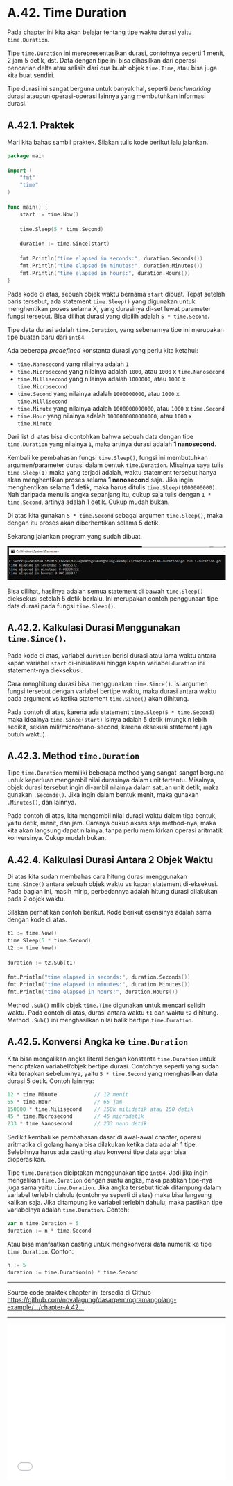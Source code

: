 # A.42. Time Duration

Pada chapter ini kita akan belajar tentang tipe waktu durasi yaitu `time.Duration`.

Tipe `time.Duration` ini merepresentasikan durasi, contohnya seperti 1 menit, 2 jam 5 detik, dst. Data dengan tipe ini bisa dihasilkan dari operasi pencarian delta atau selisih dari dua buah objek `time.Time`, atau bisa juga kita buat sendiri.

Tipe durasi ini sangat berguna untuk banyak hal, seperti *benchmarking* durasi ataupun operasi-operasi lainnya yang membutuhkan informasi durasi.

## A.42.1. Praktek 

Mari kita bahas sambil praktek. Silakan tulis kode berikut lalu jalankan.

```go
package main

import (
	"fmt"
	"time"
)

func main() {
	start := time.Now()
	
	time.Sleep(5 * time.Second)
	
	duration := time.Since(start)
	
	fmt.Println("time elapsed in seconds:", duration.Seconds())
	fmt.Println("time elapsed in minutes:", duration.Minutes())
	fmt.Println("time elapsed in hours:", duration.Hours())
}
```

Pada kode di atas, sebuah objek waktu bernama `start` dibuat. Tepat setelah baris tersebut, ada statement `time.Sleep()` yang digunakan untuk menghentikan proses selama X, yang durasinya di-set lewat parameter fungsi tersebut. Bisa dilihat durasi yang dipilih adalah `5 * time.Second`.

Tipe data durasi adalah `time.Duration`, yang sebenarnya tipe ini merupakan tipe buatan baru dari `int64`.

Ada beberapa *predefined* konstanta durasi yang perlu kita ketahui:

- `time.Nanosecond` yang nilainya adalah `1`
- `time.Microsecond` yang nilainya adalah `1000`, atau `1000` x `time.Nanosecond`
- `time.Millisecond` yang nilainya adalah `1000000`, atau `1000` x `time.Microsecond`
- `time.Second` yang nilainya adalah `1000000000`, atau `1000` x `time.Millisecond`
- `time.Minute` yang nilainya adalah `1000000000000`, atau `1000` x `time.Second`
- `time.Hour` yang nilainya adalah `1000000000000000`, atau `1000` x `time.Minute`

Dari list di atas bisa dicontohkan bahwa sebuah data dengan tipe `time.Duration` yang nilainya `1`, maka artinya durasi adalah **1 nanosecond**.

Kembali ke pembahasan fungsi `time.Sleep()`, fungsi ini membutuhkan argumen/parameter durasi dalam bentuk `time.Duration`. Misalnya saya tulis `time.Sleep(1)` maka yang terjadi adalah, waktu statement tersebut hanya akan menghentikan proses selama **1 nanosecond** saja. Jika ingin menghentikan selama 1 detik, maka harus ditulis `time.Sleep(1000000000)`. Nah daripada menulis angka sepanjang itu, cukup saja tulis dengan `1 * time.Second`, artinya adalah 1 detik. Cukup mudah bukan.

Di atas kita gunakan `5 * time.Second` sebagai argumen `time.Sleep()`, maka dengan itu proses akan diberhentikan selama 5 detik.

Sekarang jalankan program yang sudah dibuat.

![Time Duration](images/A_time_duration_1.png)

Bisa dilihat, hasilnya adalah semua statement di bawah `time.Sleep()` dieksekusi setelah 5 detik berlalu. Ini merupakan contoh penggunaan tipe data durasi pada fungsi `time.Sleep()`.

## A.42.2. Kalkulasi Durasi Menggunakan `time.Since()`.

Pada kode di atas, variabel `duration` berisi durasi atau lama waktu antara kapan variabel `start` di-inisialisasi hingga kapan variabel `duration` ini statement-nya dieksekusi.

Cara menghitung durasi bisa menggunakan `time.Since()`. Isi argumen fungsi tersebut dengan variabel bertipe waktu, maka durasi antara waktu pada argument vs ketika statement `time.Since()` akan dihitung.

Pada contoh di atas, karena ada statement `time.Sleep(5 * time.Second)` maka idealnya `time.Since(start)` isinya adalah 5 detik (mungkin lebih sedikit, sekian mili/micro/nano-second, karena eksekusi statement juga butuh waktu).

## A.42.3. Method `time.Duration`

Tipe `time.Duration` memiliki beberapa method yang sangat-sangat berguna untuk keperluan mengambil nilai durasinya dalam unit tertentu. Misalnya, objek durasi tersebut ingin di-ambil nilainya dalam satuan unit detik, maka gunakan `.Seconds()`. Jika ingin dalam bentuk menit, maka gunakan `.Minutes()`, dan lainnya.

Pada contoh di atas, kita mengambil nilai durasi waktu dalam tiga bentuk, yaitu detik, menit, dan jam. Caranya cukup akses saja method-nya, maka kita akan langsung dapat nilainya, tanpa perlu memikirkan operasi aritmatik konversinya. Cukup mudah bukan.

## A.42.4. Kalkulasi Durasi Antara 2 Objek Waktu

Di atas kita sudah membahas cara hitung durasi menggunakan `time.Since()` antara sebuah objek waktu vs kapan statement di-eksekusi. Pada bagian ini, masih mirip, perbedannya adalah hitung durasi dilakukan pada 2 objek waktu.

Silakan perhatikan contoh berikut. Kode berikut esensinya adalah sama dengan kode di atas.

```go
t1 := time.Now()
time.Sleep(5 * time.Second)
t2 := time.Now()

duration := t2.Sub(t1)

fmt.Println("time elapsed in seconds:", duration.Seconds())
fmt.Println("time elapsed in minutes:", duration.Minutes())
fmt.Println("time elapsed in hours:", duration.Hours())
```

Method `.Sub()` milik objek `time.Time` digunakan untuk mencari selisih waktu. Pada contoh di atas, durasi antara waktu `t1` dan waktu `t2` dihitung. Method `.Sub()` ini menghasilkan nilai balik bertipe `time.Duration`.

## A.42.5. Konversi Angka ke `time.Duration` 

Kita bisa mengalikan angka literal dengan konstanta `time.Duration` untuk menciptakan variabel/objek bertipe durasi. Contohnya seperti yang sudah kita terapkan sebelumnya, yaitu `5 * time.Second` yang menghasilkan data durasi 5 detik. Contoh lainnya:

```go
12 * time.Minute 			// 12 menit
65 * time.Hour 				// 65 jam
150000 * time.Milisecond 	// 150k milidetik atau 150 detik
45 * time.Microsecond 		// 45 microdetik
233 * time.Nanosecond 		// 233 nano detik
```

Sedikit kembali ke pembahasan dasar di awal-awal chapter, operasi aritmatika di golang hanya bisa dilakukan ketika data adalah 1 tipe. Selebihnya harus ada casting atau konversi tipe data agar bisa dioperasikan.

Tipe `time.Duration` diciptakan menggunakan tipe `ìnt64`. Jadi jika ingin mengalikan `time.Duration` dengan suatu angka, maka pastikan tipe-nya juga sama yaitu `time.Duration`. Jika angka tersebut tidak ditampung dalam variabel terlebih dahulu (contohnya seperti di atas) maka bisa langsung kalikan saja. Jika ditampung ke variabel terlebih dahulu, maka pastikan tipe variabelnya adalah `time.Duration`. Contoh:


```go
var n time.Duration = 5
duration := n * time.Second
```

Atau bisa manfaatkan casting untuk mengkonversi data numerik ke tipe `time.Duration`. Contoh:

```go
n := 5
duration := time.Duration(n) * time.Second
```

---

<div class="source-code-link">
    <div class="source-code-link-message">Source code praktek chapter ini tersedia di Github</div>
    <a href="https://github.com/novalagung/dasarpemrogramangolang-example/tree/master/chapter-A.42-time-duration">https://github.com/novalagung/dasarpemrogramangolang-example/.../chapter-A.42...</a>
</div>

---

<iframe src="partial/ebooks.html" width="100%" height="360px" frameborder="0" scrolling="no"></iframe>
